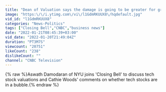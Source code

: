 ```yaml
---
title: "Dean of Valuation says the damage is going to be greater for growth companies"
image: "https:\/\/i.ytimg.com\/vi\/l1GdmRKUUX8\/hqdefault.jpg"
vid_id: "l1GdmRKUUX8"
categories: "News-Politics"
tags: ["Closing Bell","CNBC","business news"]
date: "2022-01-21T08:45:39+03:00"
vid_date: "2022-01-20T21:49:04Z"
duration: "PT3M7S"
viewcount: "20751"
likeCount: "238"
dislikeCount: ""
channel: "CNBC Television"
---
```

{% raw %}Aswath Damodaran of NYU joins 'Closing Bell' to discuss tech stock valuations and Cathie Woods' comments on whether tech stocks are in a bubble.{% endraw %}
